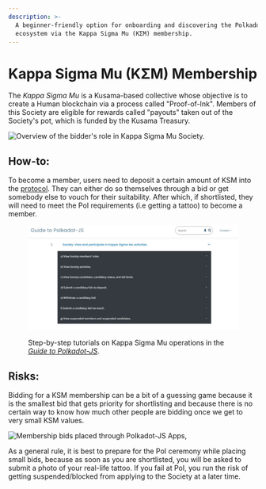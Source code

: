 ```yaml
---
description: >-
  A beginner-friendly option for onboarding and discovering the Polkadot
  ecosystem via the Kappa Sigma Mu (KΣM) membership.
---
```


# Kappa Sigma Mu (KΣM) Membership

The _Kappa Sigma Mu_ is a Kusama-based collective whose objective is to create a Human blockchain via a process called "Proof-of-Ink". Members of this Society are eligible for rewards called "payouts" taken out of the Society's pot, which is funded by the Kusama Treasury.

![Overview of the bidder's role in Kappa Sigma Mu Society.](../../../.gitbook/assets/O\_BKappaSigmaMu.JPG)



## How-to:

To become a member, users need to deposit a certain amount of KSM into the [protocol](../../5.regulations/networks/infrastructure.md). They can either do so themselves through a bid or get somebody else to vouch for their suitability. After which, if shortlisted, they will need to meet the PoI requirements (i.e getting a tattoo) to become a member.&#x20;

<figure><img src="../../../.gitbook/assets/O_BGuideKappaSM.JPG" alt=""><figcaption><p>Step-by-step tutorials on Kappa Sigma Mu operations in the <a href="https://anaelleltd.github.io/polkadotjs-guide/2.network.html#society"><em>Guide to Polkadot-JS</em></a>.</p></figcaption></figure>



## Risks:

Bidding for a KSM membership can be a bit of a guessing game because it is the smallest bid that gets priority for shortlisting and because there is no certain way to know how much other people are bidding once we get to very small KSM values.&#x20;

![Membership bids placed through Polkadot-JS Apps,](../../../.gitbook/assets/O\_BKSMBids.JPG)

As a general rule, it is best to prepare for the PoI ceremony while placing small bids, because as soon as you are shortlisted, you will be asked to submit a photo of your real-life tattoo. If you fail at PoI, you run the risk of getting suspended/blocked from applying to the Society at a later time.&#x20;

